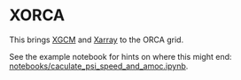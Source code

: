 # XORCA

This brings [XGCM](https://xgcm.readthedocs.io) and
[Xarray](https://xarray.pydata.org) to the ORCA grid.

See the example notebook for hints on where this might end:
[notebooks/caculate_psi_speed_and_amoc.ipynb](https://git.geomar.de/willi-rath/xorca/notebooks/caculate_psi_speed_and_amoc.ipynb).
